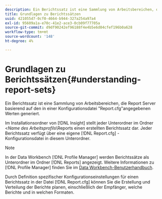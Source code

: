 ```yaml
---
description: Ein Berichtssatz ist eine Sammlung von Arbeitsbereichen, die Report Server basierend auf den in einer Konfigurationsdatei "Report.cfg"angegebenen Werten generiert.
title: Grundlagen zu Berichtssätzen
uuid: 421055d7-0cf0-4664-b944-327a254a97a4
exl-id: 95609a1a-e70c-41e2-ace3-0cb09f77705a
source-git-commit: d9df90242ef96188f4e4b5e6d04cfef196b0a628
workflow-type: tm+mt
source-wordcount: '148'
ht-degree: 4%

---
```


# Grundlagen zu Berichtssätzen{#understanding-report-sets}

Ein Berichtssatz ist eine Sammlung von Arbeitsbereichen, die Report Server basierend auf den in einer Konfigurationsdatei &quot;Report.cfg&quot;angegebenen Werten generiert.

Im Installationsordner von [!DNL Insight] stellt jeder Unterordner im Ordner &lt;*Name des Arbeitsprofils*\Reports einen erstellten Berichtssatz dar. Jeder Berichtssatz verfügt über eine eigene [!DNL Report.cfg] -Konfigurationsdatei in diesem Unterordner.

>[!NOTE]
>
>In der Data Workbench [!DNL Profile Manager] werden Berichtssätze als Unterordner im Ordner [!DNL Reports] angezeigt. Weitere Informationen zu [!DNL Profile Manager] finden Sie im [Data Workbench-Benutzerhandbuch](https://docs.adobe.com/content/help/en/data-workbench/using/home.html#Data_Workbench_Help).

Durch Definition spezifischer Konfigurationseinstellungen für einen Berichtssatz in der Datei [!DNL Report.cfg] können Sie die Erstellung und Verteilung der Berichte planen, einschließlich der Empfänger, welche Berichte und in welchen Formaten.
